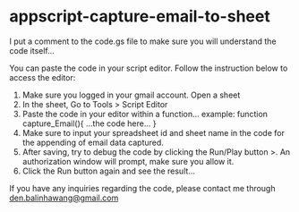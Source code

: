 # appscript-capture-email-to-sheet
I put a comment to the code.gs file to make sure you will understand the code itself...

You can paste the code in your script editor. Follow the instruction below to access the editor:
1. Make sure you logged in your gmail account. Open a sheet
2. In the sheet, Go to Tools > Script Editor
3. Paste the code in your editor within a function...
  example: 
  function capture_Email(){
   ...the code here...
  }
5. Make sure to input your spreadsheet id and sheet name in the code for the appending of email data captured.
6. After saving, try to debug the code by clicking the Run/Play button >. An authorization window will prompt, make sure you allow it.
7. Click the Run button again and see the result...

If you have any inquiries regarding the code, please contact me through den.balinhawang@gmail.com
